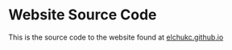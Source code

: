 # Website Source Code

This is the source code to the website found at [elchukc.github.io](https://elchukc.github.io)
